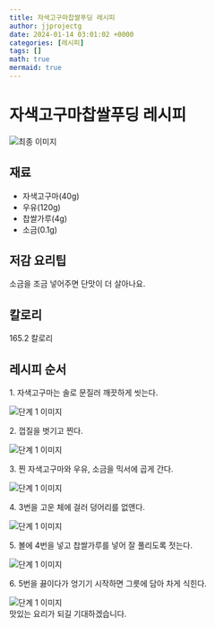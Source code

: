 ```yaml
---
title: 자색고구마찹쌀푸딩 레시피
author: jjprojectg
date: 2024-01-14 03:01:02 +0000
categories: [레시피]
tags: []
math: true
mermaid: true
---
```

<meta name="og:type" content="website"/>
<meta charset="UTF-8"/>
<div class="header">
  <h1>자색고구마찹쌀푸딩 레시피</h1>
</div>

<div class="container my-4">
  <div class="row">
    <div class="col-12 col-md-6">
      <div class="recipe-image">
        <img src="http://www.foodsafetykorea.go.kr/uploadimg/cook/10_01121_2.png" class="step-image" alt="최종 이미지"/>
      </div>
    </div>
    <div class="col-12 col-md-6">
      <div class="ingredients">
        <h2>재료</h2>
        <ul class="card">
          <li> 자색고구마(40g) </li>
          <li>  우유(120g) </li>
          <li> 찹쌀가루(4g) </li>
          <li>  소금(0.1g) </li>
</ul>
      </div>
    </div>
    <div class="col-12 col-md-6">
      <div class="ingredients">
        <h2>저감 요리팁</h2>
        <div class="card"> 
          <p>
            소금을 조금 넣어주면 단맛이 더 살아나요.
          </p>
        </div>
      </div>
      <div class="ingredients">
        <h2>칼로리</h2>
        <div class="card"> 
          <p>
            165.2 칼로리
          </p>
        </div>
      </div>
    </div>
  </div>

  <h2 class="my-4">레시피 순서</h2>
  <div class="card recipe-card">
    <div class="card-body recipe-step">
      <p class="card-text step-description">1. 자색고구마는 솔로 문질러 깨끗하게 씻는다.</p>
      <img src="http://www.foodsafetykorea.go.kr/uploadimg/cook/20_01121_1.JPG" alt="단계 1 이미지" class="step-image"/>
    </div>
  </div>
  <div class="card recipe-card">
    <div class="card-body recipe-step">
      <p class="card-text step-description">2. 껍질을 벗기고 찐다.</p>
      <img src="http://www.foodsafetykorea.go.kr/uploadimg/cook/20_01121_2.JPG" alt="단계 1 이미지" class="step-image"/>
    </div>
  </div>
  <div class="card recipe-card">
    <div class="card-body recipe-step">
      <p class="card-text step-description">3. 찐 자색고구마와 우유, 소금을 믹서에 곱게 간다.</p>
      <img src="http://www.foodsafetykorea.go.kr/uploadimg/cook/20_01121_3.JPG" alt="단계 1 이미지" class="step-image"/>
    </div>
  </div>
  <div class="card recipe-card">
    <div class="card-body recipe-step">
      <p class="card-text step-description">4. 3번을 고운 체에 걸러 덩어리를 없앤다.</p>
      <img src="http://www.foodsafetykorea.go.kr/uploadimg/cook/20_01121_4.JPG" alt="단계 1 이미지" class="step-image"/>
    </div>
  </div>
  <div class="card recipe-card">
    <div class="card-body recipe-step">
      <p class="card-text step-description">5. 볼에 4번을 넣고 찹쌀가루를 넣어 잘 풀리도록 젓는다.</p>
      <img src="http://www.foodsafetykorea.go.kr/uploadimg/cook/20_01121_5.JPG" alt="단계 1 이미지" class="step-image"/>
    </div>
  </div>
  <div class="card recipe-card">
    <div class="card-body recipe-step">
      <p class="card-text step-description">6. 5번을 끓이다가 엉기기 시작하면 그릇에 담아 차게 식힌다.</p>
      <img src="http://www.foodsafetykorea.go.kr/uploadimg/cook/20_01121_6.JPG" alt="단계 1 이미지" class="step-image"/>
    </div>
  </div>

</div>
맛있는 요리가 되길 기대하겠습니다.
